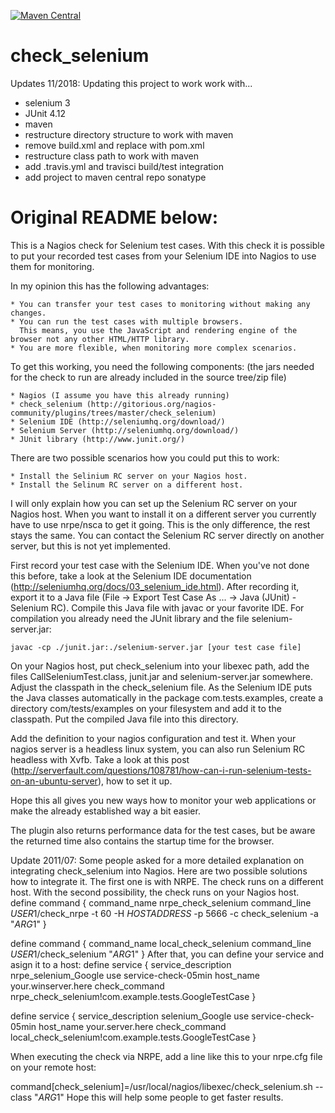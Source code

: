 [![Maven Central](https://maven-badges.herokuapp.com/maven-central/com.github.gdohmeier/check_selenium/badge.svg)](https://maven-badges.herokuapp.com/maven-central/com.github.gdohmeier/check_selenium)

# check_selenium 

Updates 11/2018: 
Updating this project to work work with...
- selenium 3
- JUnit 4.12
- maven
- restructure directory structure to work with maven
- remove build.xml and replace with pom.xml
- restructure class path to work with maven
- add .travis.yml and travisci build/test integration
- add project to maven central repo sonatype


# Original README below:

This is a Nagios check for Selenium test cases.
With this check it is possible to put your recorded test cases from your Selenium IDE into Nagios to use them for monitoring.

In my opinion this has the following advantages:

    * You can transfer your test cases to monitoring without making any changes.
    * You can run the test cases with multiple browsers. 
      This means, you use the JavaScript and rendering engine of the browser not any other HTML/HTTP library.
    * You are more flexible, when monitoring more complex scenarios.

To get this working, you need the following components:
(the jars needed for the check to run are already included in the source tree/zip file)

    * Nagios (I assume you have this already running)
    * check_selenium (http://gitorious.org/nagios-community/plugins/trees/master/check_selenium)
    * Selenium IDE (http://seleniumhq.org/download/)
    * Selenium Server (http://seleniumhq.org/download/)
    * JUnit library (http://www.junit.org/)

There are two possible scenarios how you could put this to work:

    * Install the Selinium RC server on your Nagios host.
    * Install the Selinum RC server on a different host.

I will only explain how you can set up the Selenium RC server on your Nagios host. When you want to install it on a different 
server you currently have to use nrpe/nsca to get it going. This is the only difference, the rest stays the same. You can contact 
the Selenium RC server directly on another server, but this is not yet implemented.

First record your test case with the Selenium IDE. When you've not done this before, take a look at the Selenium IDE documentation 
(http://seleniumhq.org/docs/03_selenium_ide.html). After recording it, export it to a Java file (File -> Export Test Case As ... -> Java (JUnit) - Selenium RC). 
Compile this Java file with javac or your favorite IDE. For compilation you already need the JUnit library and the file selenium-server.jar:

    javac -cp ./junit.jar:./selenium-server.jar [your test case file]

On your Nagios host, put check_selenium into your libexec path, add the files CallSeleniumTest.class, junit.jar and selenium-server.jar somewhere. 
Adjust the classpath in the check_selenium file. As the Selenium IDE puts the Java classes automatically in the package com.tests.examples, 
create a directory com/tests/examples on your filesystem and add it to the classpath. Put the compiled Java file into this directory.

Add the definition to your nagios configuration and test it. When your nagios server is a headless linux system, you can also run Selenium RC 
headless with Xvfb. Take a look at this post (http://serverfault.com/questions/108781/how-can-i-run-selenium-tests-on-an-ubuntu-server), how to set it up.

Hope this all gives you new ways how to monitor your web applications or make the already established way a bit easier.

The plugin also returns performance data for the test cases, but be aware the returned time also contains the startup time for the browser.

Update 2011/07:
Some people asked for a more detailed explanation on integrating check_selenium into Nagios. Here are two possible solutions how to integrate it. The first one is with NRPE. The check runs on a different host. With the second possibility, the check runs on your Nagios host.
define command {
  command_name  nrpe_check_selenium
  command_line  $USER1$/check_nrpe -t 60 -H $HOSTADDRESS$ -p 5666 -c check_selenium -a "$ARG1$"
}

define command {
  command_name  local_check_selenium
  command_line  $USER1$/check_selenium "$ARG1$"
}
After that, you can define your service and asign it to a host:
define service {
  service_description   nrpe_selenium_Google
  use   service-check-05min
  host_name  your.winserver.here
  check_command  nrpe_check_selenium!com.example.tests.GoogleTestCase
}

define service {
  service_description  selenium_Google
  use  service-check-05min
  host_name  your.server.here
  check_command    local_check_selenium!com.example.tests.GoogleTestCase
}

When executing the check via NRPE, add a line like this to your nrpe.cfg file on your remote host:

command[check_selenium]=/usr/local/nagios/libexec/check_selenium.sh --class "$ARG1$"
Hope this will help some people to get faster results.

